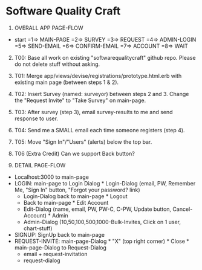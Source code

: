Software Quality Craft
======================

 1. OVERALL APP PAGE-FLOW
  * start =1=> MAIN-PAGE =2=> SURVEY =3=> REQUEST =4=> ADMIN-LOGIN =5=> SEND-EMAIL =6=> CONFIRM-EMAIL =7=> ACCOUNT =8=> WAIT

 2. T00: Base all work on existing "softwarequalitycraft" github repo. Please do not delete stuff without asking.

 3. T01: Merge app/views/devise/registrations/prototype.html.erb with existing main page (between steps 1 & 2).

 4. T02: Insert Survey (named: surveyor) between steps 2 and 3.
    Change the "Request Invite" to "Take Survey" on main-page.

 5. T03: After survey (step 3), email survey-results to me and send response to user.

 6. T04: Send me a SMALL email each time someone registers (step 4). 

 7. T05: Move "Sign In"/"Users" (alerts) below the top bar.

 8. T06 (Extra Credit) Can we support Back button?

 9. DETAIL PAGE-FLOW
  * Localhost:3000 to main-page
   * LOGIN: main-page to Login Dialog
    * Login-Dialog (email, PW, Remember Me, "Sign In" button, "Forgot your password? link)
     * Login-Dialog back to main-page
    * Logout
     * Back to main-page
    * Edit Account
     * Edit-Dialog (name, email, PW, PW-C, C-PW, Update button, Cancel-Account)
    * Admin
     * Admin-Dialog (10,50,100,500,1000-Bulk-Invites, Click on 1 user, chart-stuff)
   * SIGNUP: SignUp back to main-page
   * REQUEST-INVITE: main-page-Dialog
    * "X" (top right corner)
    * Close
    * main-page-Dialog to Request-Dialog
     * email + request-invitation
     * request-dialog 

